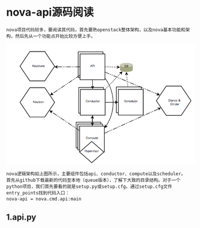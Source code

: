 # nova-api源码阅读 #
	nova项目代码较多，要阅读其代码，首先要熟openstack整体架构，以及nova基本功能和架构，然后先从一个功能点开始比较方便上手。
![test](architecture.png)
	
	nova逻辑架构如上图所示，主要组件包括api、conductor、compute以及scheduler。
	首先从github下载最新的代码至本地（queue版本），了解下大致的目录结构。对于一个python项目，我们首先要看的就是setup.py或setup.cfg。通过setup.cfg文件entry_points找到代码入口：
    nova-api = nova.cmd.api:main

## 1.api.py ##



